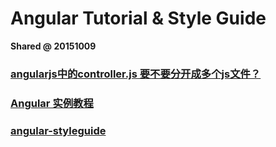 Angular Tutorial & Style Guide   
================================

**Shared @ 20151009**   

### [angularjs中的controller.js 要不要分开成多个js文件？](http://www.zhihu.com/question/36315832)   

### [Angular 实例教程](https://github.com/xufei/blog/issues/14)   

### [angular-styleguide](https://github.com/johnpapa/angular-styleguide)   
